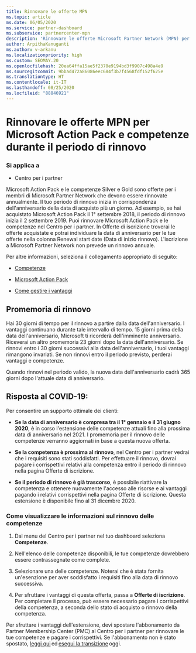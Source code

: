 ```yaml
---
title: Rinnovare le offerte MPN
ms.topic: article
ms.date: 06/05/2020
ms.service: partner-dashboard
ms.subservice: partnercenter-mpn
description: 'Rinnovare le offerte Microsoft Partner Network (MPN) per Microsoft Action Pack e competenze: il periodo di rinnovo inizia in corrispondenza dell’anniversario della data di acquisto più un giorno.'
author: ArpithaKanuganti
ms.author: v-arkanu
ms.localizationpriority: high
ms.custom: SEOMAY.20
ms.openlocfilehash: 20ea64ffa15ae5f2370e9194bd3f9907c498a4e9
ms.sourcegitcommit: 9bbad472a86086eec684f3b7f4568fdf152f625e
ms.translationtype: HT
ms.contentlocale: it-IT
ms.lasthandoff: 08/25/2020
ms.locfileid: "88846921"
---
```

# <a name="renew-your-mpn-offers-for-microsoft-action-pack-and-competencies-during-the-renewal-window"></a>Rinnovare le offerte MPN per Microsoft Action Pack e competenze durante il periodo di rinnovo

### <a name="applies-to"></a>Si applica a

- Centro per i partner

Microsoft Action Pack e le competenze Silver e Gold sono offerte per i membri di Microsoft Partner Network che devono essere rinnovate annualmente. Il tuo periodo di rinnovo inizia in corrispondenza dell'anniversario della data di acquisto più un giorno. Ad esempio, se hai acquistato Microsoft Action Pack il 1° settembre 2018, il periodo di rinnovo inizia il 2 settembre 2019. Puoi rinnovare Microsoft Action Pack e le competenze nel Centro per i partner. In Offerte di iscrizione troverai le offerte acquistate e potrai individuare la data di anniversario per le tue offerte nella colonna Renewal start date (Data di inizio rinnovo). L'iscrizione a Microsoft Partner Network non prevede un rinnovo annuale. 

Per altre informazioni, seleziona il collegamento appropriato di seguito: 

- [Competenze](learn-about-competencies.md)

- [Microsoft Action Pack](mpn-get-action-pack.md)

- [Come gestire i vantaggi](manage-your-partner-network-benefits.md)

## <a name="renewal-reminders"></a>Promemoria di rinnovo 

Hai 30 giorni di tempo per il rinnovo a partire dalla data dell'anniversario. I vantaggi continuano durante tale intervallo di tempo. 15 giorni prima della data dell'anniversario, Microsoft ti ricorderà dell'imminente anniversario. Riceverai un altro promemoria 23 giorni dopo la data dell'anniversario. Se rinnovi entro i 30 giorni successivi alla data dell'anniversario, i tuoi vantaggi rimangono invariati. Se non rinnovi entro il periodo previsto, perderai vantaggi e competenze.

Quando rinnovi nel periodo valido, la nuova data dell'anniversario cadrà 365 giorni dopo l'attuale data di anniversario.

## <a name="responding-to-covid-19"></a>Risposta al COVID-19:

Per consentire un supporto ottimale dei clienti: 

- **Se la data di anniversario è compresa tra il 1° gennaio e il 31 giugno 2020**, è in corso l'estensione delle competenze attuali fino alla prossima data di anniversario nel 2021. I promemoria per il rinnovo delle competenze verranno aggiornati in base a questa nuova offerta. 

- **Se la competenza è prossima al rinnovo**, nel Centro per i partner vedrai che i requisiti sono stati soddisfatti. Per effettuare il rinnovo, dovrai pagare i corrispettivi relativi alla competenza entro il periodo di rinnovo nella pagina Offerte di iscrizione. 

- **Se il periodo di rinnovo è già trascorso**, è possibile riattivare la competenza e ottenere nuovamente l'accesso alle risorse e ai vantaggi pagando i relativi corrispettivi nella pagina Offerte di iscrizione. Questa estensione è disponibile fino al 31 dicembre 2020.

### <a name="how-to-view-competency-renewal-information"></a>Come visualizzare le informazioni sul rinnovo delle competenze

1. Dal menu del Centro per i partner nel tuo dashboard seleziona **Competenze**.  

2. Nell'elenco delle competenze disponibili, le tue competenze dovrebbero essere contrassegnate come complete.  

3. Selezionare una delle competenze. Noterai che è stata fornita un'esenzione per aver soddisfatto i requisiti fino alla data di rinnovo successiva.

4. Per sfruttare i vantaggi di questa offerta, passa a **Offerte di iscrizione**. Per completare il processo, può essere necessario pagare i corrispettivi della competenza, a seconda dello stato di acquisto o rinnovo della competenza. 

Per sfruttare i vantaggi dell'estensione, devi spostare l'abbonamento da Partner Membership Center (PMC) al Centro per i partner per rinnovare le tue competenze e pagare i corrispettivi. Se l'abbonamento non è stato spostato, [leggi qui](prepare-pmc-pc-migration.md) ed [esegui la transizione](https://partners.microsoft.com/partnerprogram/Welcome.aspx) oggi.  

